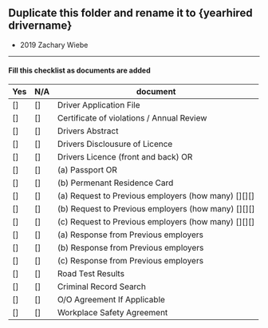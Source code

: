 ## Duplicate this folder and rename it to {yearhired drivername} 

* 2019 Zachary Wiebe

***

#### Fill this checklist as documents are added

| Yes | N/A | document |
| --- | --- | --- |
| [] | [] | Driver Application File |
| [] | [] | Certificate of violations / Annual Review |
| [] | [] | Drivers Abstract | |
| [] | [] | Drivers Disclousure of Licence |
| [] | [] | Drivers Licence (front and back) OR | |
| [] | [] | (a) Passport OR |
| [] | [] | (b) Permenant Residence Card |
| [] | [] | (a) Request to Previous employers (how many) [][][] |
| [] | [] | (b) Request to Previous employers (how many) [][][] |
| [] | [] | (c) Request to Previous employers (how many) [][][] |
| [] | [] | (a) Response from Previous employers |
| [] | [] | (b) Response from Previous employers |
| [] | [] | (c) Response from Previous employers |
| [] | [] | Road Test Results |
| [] | [] | Criminal Record Search |
| [] | [] | O/O Agreement If Applicable |
| [] | [] | Workplace Safety Agreement |

